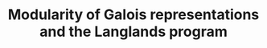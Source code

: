 ---
title: Modularity of Galois representations and the Langlands program
description: >
  The main theme of our group is the modularity of Galois representations and its applications to Diophantine equations. This is a central topic in modern number theory that connects different areas of mathematics. We are particularly interested in the study of modular forms, Galois representations, and their interplay.
--- 